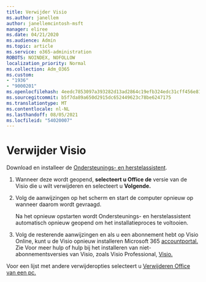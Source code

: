 ```yaml
---
title: Verwijder Visio
ms.author: janellem
author: janellemcintosh-msft
manager: eliree
ms.date: 04/21/2020
ms.audience: Admin
ms.topic: article
ms.service: o365-administration
ROBOTS: NOINDEX, NOFOLLOW
localization_priority: Normal
ms.collection: Adm_O365
ms.custom:
- "1936"
- "9000201"
ms.openlocfilehash: 4eedc7853097a393282d13ad2864c19efb324edc31cff456e815180133dd30f1
ms.sourcegitcommit: b5f7da89a650d2915dc652449623c78be6247175
ms.translationtype: MT
ms.contentlocale: nl-NL
ms.lasthandoff: 08/05/2021
ms.locfileid: "54020007"
---
```

# <a name="uninstall-visio"></a>Verwijder Visio

Download en installeer de [Ondersteunings- en herstelassistent](https://aka.ms/SARA-OfficeUninstall-Alchemy).
  
1. Wanneer deze wordt geopend, **selecteert u Office de** versie van de Visio die u wilt verwijderen en selecteert u **Volgende.** 
    
2. Volg de aanwijzingen op het scherm en start de computer opnieuw op wanneer daarom wordt gevraagd.
    
    Na het opnieuw opstarten wordt Ondersteunings- en herstelassistent automatisch opnieuw geopend om het installatieproces te voltooien.
    
3. Volg de resterende aanwijzingen en als u een abonnement hebt op Visio Online, kunt u de Visio opnieuw installeren Microsoft 365 [accountportal.](https://portal.office.com/account#installs) Zie Voor meer hulp of hulp bij het installeren van niet-abonnementsversies van Visio, zoals Visio Professional, [Visio.](https://support.office.com/article/f98f21e3-aa02-4827-9167-ddab5b025710?wt.mc_id=OfficeAdm_ClientDIA_Alchemy1936) 
    
Voor een lijst met andere verwijderopties selecteert u [Verwijderen Office van een pc.](https://support.office.com/article/9dd49b83-264a-477a-8fcc-2fdf5dbf61d8?wt.mc_id=OfficeAdm_ClientDIA_Alchemy1936)